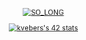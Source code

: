 <div align="center">


[![SO_LONG](https://github.com/kvebers/kvebers/assets/49612380/91eb4637-577d-4413-a6d4-b21b955edbbe)](https://www.youtube.com/watch?v=2IhYhJnCBO8&t=41s)

[![kvebers's 42 stats](https://badge42.vercel.app/api/v2/clhazlfy3003508mmh53tnkrc/stats?cursusId=21&coalitionId=158)](https://github.com/JaeSeoKim/badge42)

</div>
